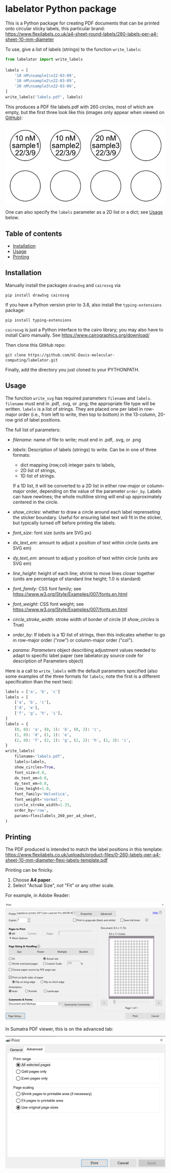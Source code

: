 # labelator Python package

This is a Python package for creating PDF documents that can be printed onto circular sticky labels, this particular brand:
https://www.flexilabels.co.uk/a4-sheet-round-labels/260-labels-per-a4-sheet-10-mm-diameter

To use, give a list of labels (strings) to the function `write_labels`:

```python
from labelator import write_labels

labels = [
    '10 nM\nsample1\n22-03-09',
    '10 nM\nsample2\n22-03-09',
    '20 nM\nsample3\n22-03-09',
]
write_labels('labels.pdf', labels)
```

This produces a PDF file labels.pdf with 260 circles, most of which are empty, but the first three look like this (images only appear when viewed on [GitHub](https://github.com/UC-Davis-molecular-computing/labelator#readme)):

![](images/three_labels.png)

One can also specify the `labels` parameter as a 2D list or a dict; see [Usage](#usage) below.



## Table of contents

* [Installation](#installation)
* [Usage](#usage)
* [Printing](#printing)

## Installation

<!-- Two options:

### pip (recommended)

To install, run

```
pip install labelator
```


### clone repo -->

Manually install the packages `drawSvg` and `cairosvg` via

```
pip install drawSvg cairosvg
```

If you have a Python version prior to 3.8, also install the `typing-extensions` package:

```
pip install typing-extensions
```

`cairosvg` is just a Python interface to the cairo library; you may also have to install Cairo manually. See https://www.cairographics.org/download/

Then clone this GitHub repo:

```
git clone https://github.com/UC-Davis-molecular-computing/labelator.git
```

Finally, add the directory you just cloned to your PYTHONPATH.

## Usage

The function `write_svg` has required parameters `filename` and `labels`. `filename` must end in .pdf, .svg, or .png; the appropriate file type will be written. `labels` is a list of strings. They are placed one per label in row-major order (i.e., from left to write, then top to bottom) in the 13-column, 20-row grid of label positions.

The full list of parameters:

- *filename*: 
    name of file to write; must end in .pdf, .svg, or .png
- *labels*:
    Description of labels (strings) to write.
    Can be in one of three formats:
    
    - dict mapping (row,col) integer pairs to labels,
    - 2D list of strings,
    - 1D list of strings.
    
    If a 1D list, it will be converted to a 2D list in either row-major or column-major
    order, depending on the value of the parameter `order_by`.
    Labels can have newlines; the whole multiline string
    will end up approximately centered in the circle.
- *show_circles*:
    whether to draw a circle around each label reprenseting the sticker boundary.
    Useful for ensuring label text will fit in the sticker, but typically turned off
    before printing the labels.
- *font_size*:
    font size 
    (units are SVG px)
- *dx_text_em*:
    amount to adjust x position of text within circle 
    (units are SVG em)
- *dy_text_em*:
    amount to adjust y position of text within circle 
    (units are SVG em)
- *line_height*:
    height of each line; shrink to move lines closer together 
    (units are percentage of standard line height; 1.0 is standard)
- *font_family*:
    CSS font family; see https://www.w3.org/Style/Examples/007/fonts.en.html
- *font_weight*:
    CSS font weight; see https://www.w3.org/Style/Examples/007/fonts.en.html
- *circle_stroke_width*:
    stroke width of border of circle (if *show_circles* is True)
- *order_by*:
    If *labels* is a 1D list of strings, then this indicates whether to go in row-major order
    ("row") or column-major order ("col").
- *params*:
    *Parameters* object describing adjustment values needed to adapt to specific label paper
    (see labelator.py source code for description of Parameters object)

Here is a call to `write_labels` with the default parameters specified (also some examples of the three formats for `labels`; note the first is a different specification than the next two):

```python
labels = ['a', 'b', 'c']
labels = [
    ['a', 'b', 'c'], 
    ['d', 'e'], 
    ['f', 'g', 'h', 'i'],
]
labels = {
    (0, 0): 'a', (0, 1): 'b', (0, 2): 'c',
    (1, 0): 'd', (1, 1): 'e',
    (2, 0): 'f', (2, 1): 'g', (2, 2): 'h', (2, 3): 'i',
}
write_labels(
    filename='labels.pdf',
    labels=labels,
    show_circles=True,
    font_size=8.0,
    dx_text_em=0.0,
    dy_text_em=0.0,
    line_height=1.0,
    font_family='Helvetica',
    font_weight='normal',
    circle_stroke_width=1.33,
    order_by='row',
    params=flexilabels_260_per_a4_sheet,
)
```


## Printing

The PDF produced is intended to match the label positions in this template: https://www.flexilabels.co.uk/uploads/product-files/0-260-labels-per-a4-sheet-10-mm-diameter-flexi-labels-template.pdf

Printing can be finicky. 

1. Choose **A4 paper**.
2. Select "Actual Size", *not* "Fit" or any other scale.

For example, in Adobe Reader:

![](images/print_screenshot_adobe_reader.png)

In Sumatra PDF viewer, this is on the advanced tab:

![](images/print_screenshot_sumatra.png)